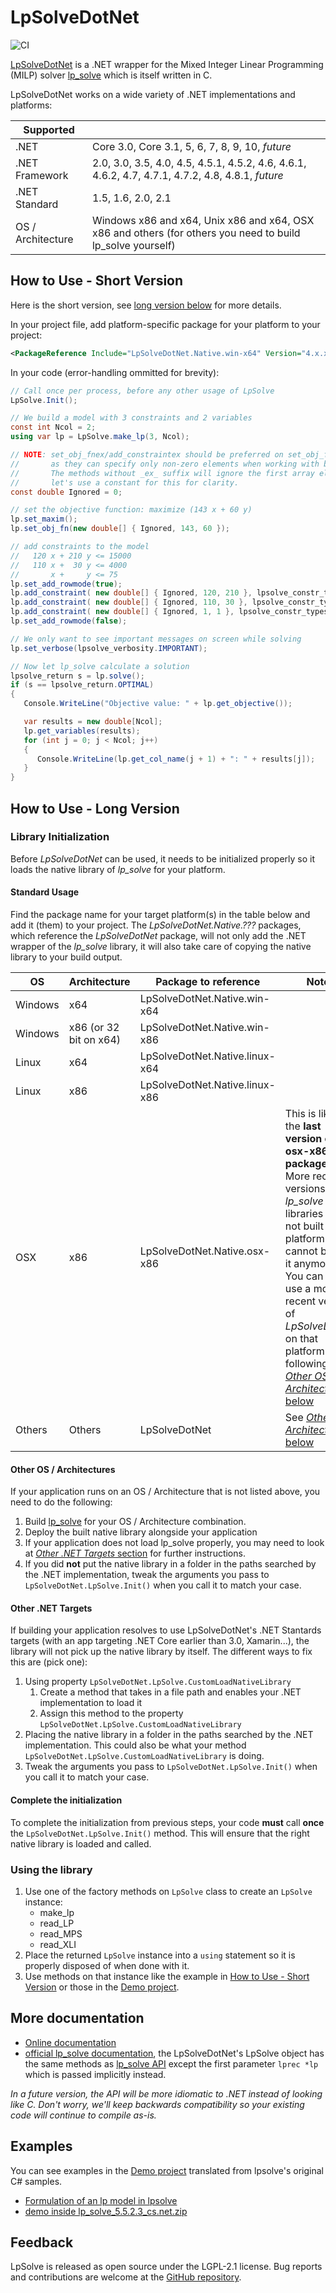 # LpSolveDotNet

![CI](https://github.com/MarcelGosselin/LpSolveDotNet/workflows/CI/badge.svg)

[LpSolveDotNet](https://github.com/MarcelGosselin/LpSolveDotNet) is a .NET wrapper for the Mixed Integer Linear Programming (MILP) solver [lp_solve](https://github.com/lp-solve/lp_solve) which is itself written in C.

LpSolveDotNet works on a wide variety of .NET implementations and platforms:

| Supported | |
| -- | -- |
| .NET | Core 3.0, Core 3.1, 5, 6, 7, 8, 9, 10, _future_ |
| .NET Framework | 2.0, 3.0, 3.5, 4.0, 4.5, 4.5.1, 4.5.2, 4.6, 4.6.1, 4.6.2, 4.7, 4.7.1, 4.7.2, 4.8, 4.8.1, _future_ |
| .NET Standard | 1.5, 1.6, 2.0, 2.1 |
| OS / Architecture | Windows x86 and x64, Unix x86 and x64, OSX x86 and others (for others you need to build lp_solve yourself) |

## How to Use - Short Version

Here is the short version, see [long version below](#how-to-use---long-version) for more details.

In your project file, add platform-specific package for your platform to your project: 
```xml
<PackageReference Include="LpSolveDotNet.Native.win-x64" Version="4.x.x"/>
```

In your code (error-handling ommitted for brevity):
```cs
// Call once per process, before any other usage of LpSolve
LpSolve.Init();

// We build a model with 3 constraints and 2 variables
const int Ncol = 2;
using var lp = LpSolve.make_lp(3, Ncol);

// NOTE: set_obj_fnex/add_constraintex should be preferred on set_obj_fn/add_constraint
//       as they can specify only non-zero elements when working with big model.
//       The methods without _ex_ suffix will ignore the first array element so
//       let's use a constant for this for clarity.
const double Ignored = 0;

// set the objective function: maximize (143 x + 60 y)
lp.set_maxim();
lp.set_obj_fn(new double[] { Ignored, 143, 60 });

// add constraints to the model
//   120 x + 210 y <= 15000
//   110 x +  30 y <= 4000
//       x +     y <= 75
lp.set_add_rowmode(true);
lp.add_constraint( new double[] { Ignored, 120, 210 }, lpsolve_constr_types.LE, 15000);
lp.add_constraint( new double[] { Ignored, 110, 30 }, lpsolve_constr_types.LE, 4000);
lp.add_constraint( new double[] { Ignored, 1, 1 }, lpsolve_constr_types.LE, 75);
lp.set_add_rowmode(false);

// We only want to see important messages on screen while solving
lp.set_verbose(lpsolve_verbosity.IMPORTANT);

// Now let lp_solve calculate a solution
lpsolve_return s = lp.solve();
if (s == lpsolve_return.OPTIMAL)
{
   Console.WriteLine("Objective value: " + lp.get_objective());

   var results = new double[Ncol];
   lp.get_variables(results);
   for (int j = 0; j < Ncol; j++)
   {
      Console.WriteLine(lp.get_col_name(j + 1) + ": " + results[j]);
   }
}
```

## How to Use - Long Version

### Library Initialization

Before _LpSolveDotNet_ can be used, it needs to be initialized properly so it loads the native library of _lp_solve_ for your platform.

#### Standard Usage

Find the package name for your target platform(s) in the table below and add it (them) to your project. The _LpSolveDotNet.Native.???_ packages, which reference the _LpSolveDotNet_ package, will not only add the .NET wrapper of the _lp_solve_ library, it will also take care of copying the native library to your build output.

| OS      | Architecture | Package to reference | Notes |
| ------- | ------------ | -------------------- | -- |
| Windows | x64          | LpSolveDotNet.Native.win-x64 | |
| Windows | x86 (or 32 bit on x64) | LpSolveDotNet.Native.win-x86 | |
| Linux   | x64          | LpSolveDotNet.Native.linux-x64 | |
| Linux   | x86          | LpSolveDotNet.Native.linux-x86 | |
| OSX     | x86          | LpSolveDotNet.Native.osx-x86 | This is likely the **last version of this osx-x86 package**. More recent versions of the _lp_solve_ libraries were not built in that platform so we cannot bundle it anymore. You can still use a more recent version of _LpSolveDotNet_ on that platform by following [_Other OS / Architectures_ below](#other-os--architectures) |
| Others  | Others       | LpSolveDotNet | See [_Other OS / Architectures_ below](#other-os--architectures) |

#### Other OS / Architectures

If your application runs on an OS / Architecture that is not listed above, you need to do the following:

1. Build [lp_solve](https://github.com/lp-solve/lp_solve) for your OS / Architecture combination.
1. Deploy the built native library alongside your application
1. If your application does not load lp_solve properly, you may need to look at [_Other .NET Targets_ section](#other-net-targets) for further instructions.
1. If you did **not** put the native library in a folder in the paths searched by the .NET implementation, tweak the arguments you pass to `LpSolveDotNet.LpSolve.Init()` when you call it to match your case.

#### Other .NET Targets

If building your application resolves to use LpSolveDotNet's .NET Stantards targets (with an app targeting .NET Core earlier than 3.0, Xamarin...), the library will not pick up the native library by itself. The different ways to fix this are (pick one):

1. Using property `LpSolveDotNet.LpSolve.CustomLoadNativeLibrary`
   1. Create a method that takes in a file path and enables your .NET implementation to load it
   1. Assign this method to the property `LpSolveDotNet.LpSolve.CustomLoadNativeLibrary`
1. Placing the native library in a folder in the paths searched by the .NET implementation. This could also be what your method `LpSolveDotNet.LpSolve.CustomLoadNativeLibrary` is doing.
1. Tweak the arguments you pass to `LpSolveDotNet.LpSolve.Init()` when you call it to match your case.

#### Complete the initialization

To complete the initialization from previous steps, your code **must** call **once** the `LpSolveDotNet.LpSolve.Init()` method. This will ensure that the right native library is loaded and called.

### Using the library

1. Use one of the factory methods on `LpSolve` class to create an `LpSolve` instance:
   * make_lp
   * read_LP
   * read_MPS
   * read_XLI
1. Place the returned `LpSolve` instance into a `using` statement so it is properly disposed of when done with it.
1. Use methods on that instance like the example in [How to Use - Short Version](#how-to-use---short-version) or those in the [Demo project](https://github.com/MarcelGosselin/LpSolveDotNet/tree/master/src/LpSolveDotNet.Demo).

## More documentation

- [Online documentation](https://marcelgosselin.github.io/LpSolveDotNet/)
- [official lp_solve documentation](https://lp-solve.github.io/), the LpSolveDotNet's LpSolve object has the same methods as [lp_solve API](https://lp-solve.github.io/lp_solveAPIreference.htm) except the first parameter `lprec *lp` which is passed implicitly instead.

*In a future version, the API will be more idiomatic to .NET instead of looking like C.*
*Don't worry, we'll keep backwards compatibility so your existing code will continue to compile as-is.*

## Examples

You can see examples in the [Demo project](https://github.com/MarcelGosselin/LpSolveDotNet/tree/master/src/LpSolveDotNet.Demo) translated from lpsolve's original C# samples.

* [Formulation of an lp model in lpsolve](https://github.com/MarcelGosselin/LpSolveDotNet/tree/master/src/LpSolveDotNet.Demo/FormulateSample.cs)
* [demo inside lp_solve_5.5.2.3_cs.net.zip](https://github.com/MarcelGosselin/LpSolveDotNet/tree/master/src/LpSolveDotNet.Demo/OriginalSample.cs)

## Feedback

LpSolve is released as open source under the LGPL-2.1 license. Bug reports and contributions are welcome at the [GitHub repository](https://github.com/MarcelGosselin/LpSolveDotNet).

